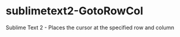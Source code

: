 sublimetext2-GotoRowCol
=======================

Sublime Text 2 - Places the cursor at the specified row and column 
